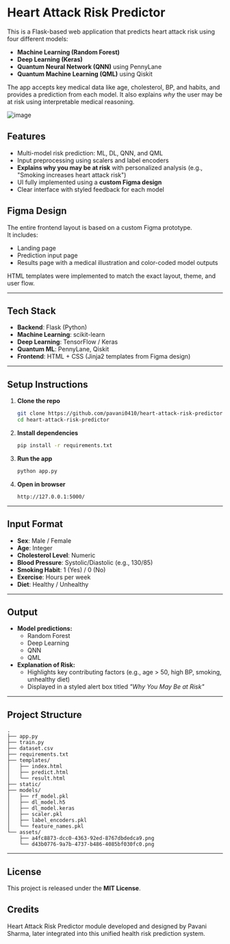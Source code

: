 # Heart Attack Risk Predictor

This is a Flask-based web application that predicts heart attack risk using four different models:
- **Machine Learning (Random Forest)**
- **Deep Learning (Keras)**
- **Quantum Neural Network (QNN)** using PennyLane
- **Quantum Machine Learning (QML)** using Qiskit

The app accepts key medical data like age, cholesterol, BP, and habits, and provides a prediction from each model. It also explains *why* the user may be at risk using interpretable medical reasoning.

![image](https://github.com/user-attachments/assets/1813a41c-1aeb-481f-be65-c0f19646deff)

## Features

-  Multi-model risk prediction: ML, DL, QNN, and QML
-  Input preprocessing using scalers and label encoders
-  **Explains why you may be at risk** with personalized analysis (e.g., "Smoking increases heart attack risk")
-  UI fully implemented using a **custom Figma design**
-  Clear interface with styled feedback for each model

## Figma Design

The entire frontend layout is based on a custom Figma prototype.  
It includes:
- Landing page
- Prediction input page
- Results page with a medical illustration and color-coded model outputs

HTML templates were implemented to match the exact layout, theme, and user flow.

---

## Tech Stack

- **Backend**: Flask (Python)
- **Machine Learning**: scikit-learn
- **Deep Learning**: TensorFlow / Keras
- **Quantum ML**: PennyLane, Qiskit
- **Frontend**: HTML + CSS (Jinja2 templates from Figma design)

---

## Setup Instructions

1. **Clone the repo**
   ```bash
   git clone https://github.com/pavani0410/heart-attack-risk-predictor.git
   cd heart-attack-risk-predictor
   ```

2. **Install dependencies**
   ```bash
   pip install -r requirements.txt
   ```

3. **Run the app**
   ```bash
   python app.py
   ```

4. **Open in browser**
   ```
   http://127.0.0.1:5000/
   ```

---

## Input Format

- **Sex**: Male / Female
- **Age**: Integer
- **Cholesterol Level**: Numeric
- **Blood Pressure**: Systolic/Diastolic (e.g., 130/85)
- **Smoking Habit**: 1 (Yes) / 0 (No)
- **Exercise**: Hours per week
- **Diet**: Healthy / Unhealthy

---

## Output

- **Model predictions:**
  - Random Forest
  - Deep Learning
  - QNN
  - QML
- **Explanation of Risk:**
  - Highlights key contributing factors (e.g., age > 50, high BP, smoking, unhealthy diet)
  - Displayed in a styled alert box titled *"Why You May Be at Risk"*

---

## Project Structure

```
.
├── app.py
├── train.py
├── dataset.csv
├── requirements.txt
├── templates/
│   ├── index.html
│   ├── predict.html
│   └── result.html
├── static/
├── models/
│   ├── rf_model.pkl
│   ├── dl_model.h5
│   ├── dl_model.keras
│   ├── scaler.pkl
│   ├── label_encoders.pkl
│   └── feature_names.pkl
└── assets/
    ├── a4fc8873-dcc0-4363-92ed-8767dbdedca9.png
    └── d43b0776-9a7b-4737-b486-4085bf030fc0.png
```

---

## License

This project is released under the **MIT License**.

## Credits
Heart Attack Risk Predictor module  developed and designed by Pavani Sharma, later integrated into this unified health risk prediction system.

